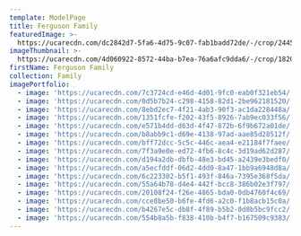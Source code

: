 ```yaml
---
template: ModelPage
title: Ferguson Family
featuredImage: >-
  https://ucarecdn.com/dc2842d7-5fa6-4d75-9c07-fab1badd72de/-/crop/2445x1124/4,18/-/preview/
imageThumbnail: >-
  https://ucarecdn.com/4d060922-8572-44ba-b7ea-76a6afc9dda6/-/crop/1820x1627/88,0/-/preview/
firstName: Ferguson Family
collection: Family
imagePortfolio:
  - image: 'https://ucarecdn.com/7c3724cd-e46d-4d01-9fc0-eab0f321eb54/'
  - image: 'https://ucarecdn.com/0d5b7b24-c298-4158-82d1-2be962181520/'
  - image: 'https://ucarecdn.com/8ebd2ec7-4f21-4ab3-90f3-ac1da228448a/'
  - image: 'https://ucarecdn.com/1351fcfe-f202-43f5-8926-7ab9ec033f56/'
  - image: 'https://ucarecdn.com/e571b4dd-d63d-4f47-872b-6f9b672a01de/'
  - image: 'https://ucarecdn.com/b8abb9c1-d69e-4138-97ad-aae85d28512f/'
  - image: 'https://ucarecdn.com/bff72dcc-5c5c-446c-aea4-e21184f7faee/'
  - image: 'https://ucarecdn.com/7f3a9e0e-ed72-4fb6-8c4c-3d19ad62d287/'
  - image: 'https://ucarecdn.com/d194a2db-dbfb-48e3-bd45-a2439e3bedf0/'
  - image: 'https://ucarecdn.com/a5ecfddf-06d2-4dd0-8a47-1bb9a6948d8a/'
  - image: 'https://ucarecdn.com/6c223302-b5f1-493f-846a-7395e368f5da/'
  - image: 'https://ucarecdn.com/55a64b78-d4e4-442f-bcc8-386b02e3f797/'
  - image: 'https://ucarecdn.com/20108f24-f26e-4865-bda0-0db4760f4c69/'
  - image: 'https://ucarecdn.com/cce8be50-b6fe-4fd6-a2c0-f1b8acb15c0a/'
  - image: 'https://ucarecdn.com/b4267e5c-db8f-4f89-b5b2-0d8b5bc9fcc2/'
  - image: 'https://ucarecdn.com/554b8a5b-f838-410b-b4f7-b167509c9383/'
---
```


